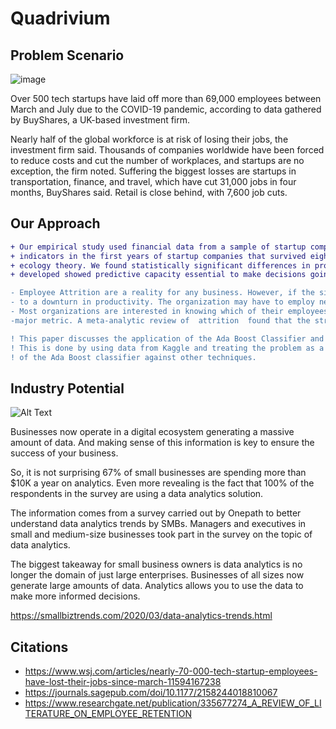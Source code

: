 # Quadrivium
## Problem Scenario 
![image](https://user-images.githubusercontent.com/73738414/142968664-3d5ff542-f099-475f-903a-86bb6c7a1c81.png)

Over 500 tech startups have laid off more than 69,000 employees between March and July due to the COVID-19 pandemic, according to data gathered by BuyShares, a UK-based investment firm.

Nearly half of the global workforce is at risk of losing their jobs, the investment firm said. Thousands of companies worldwide have been forced to reduce costs and cut the number of workplaces, and startups are no exception, the firm noted. Suffering the biggest losses are startups in transportation, finance, and travel, which have cut 31,000 jobs in four months, BuyShares said. Retail is close behind, with 7,600 job cuts.

## Our Approach
```diff
+ Our empirical study used financial data from a sample of startup companies, analyzing their evolution . We found healthier financial
+ indicators in the first years of startup companies that survived eight years than in those that failed, supporting the organizational
+ ecology theory. We found statistically significant differences in profitability, productivity, liquidity, leverage, and size. The models
+ developed showed predictive capacity essential to make decisions going forward.

- Employee Attrition are a reality for any business. However, if the situation isn't handled properly, key staff members' departures can lead 
- to a downturn in productivity. The organization may have to employ new people and train them on the tool that is being used, which is time consuming.
- Most organizations are interested in knowing which of their employees are at the risk of leaving. They predict their overall profit and use it as a
-major metric. A meta-analytic review of  attrition  found that the strongest predictors of involuntary attrition included age, pay, and project performance.

! This paper discusses the application of the Ada Boost Classifier and  Logistic Regression algorithm as a method of predicting employee attrition.
! This is done by using data from Kaggle and treating the problem as a classification task. The conclusion is reached by comparing the performance
! of the Ada Boost classifier against other techniques.
```

## Industry Potential

![Alt Text](https://genhq.com/wp-content/uploads/2018/05/Interaction.gif)

Businesses now operate in a digital ecosystem generating a massive amount of data. And making sense of this information is key to ensure the success of your business.

So, it is not surprising 67% of small businesses are spending more than $10K a year on analytics. Even more revealing is the fact that 100% of the respondents in the survey are using a data analytics solution.

The information comes from a survey carried out by Onepath to better understand data analytics trends by SMBs. Managers and executives in small and medium-size businesses took part in the survey on the topic of data analytics.

The biggest takeaway for small business owners is data analytics is no longer the domain of just large enterprises. Businesses of all sizes now generate large amounts of data. Analytics allows you to use the data to make more informed decisions.

https://smallbiztrends.com/2020/03/data-analytics-trends.html


## Citations
- https://www.wsj.com/articles/nearly-70-000-tech-startup-employees-have-lost-their-jobs-since-march-11594167238
- https://journals.sagepub.com/doi/10.1177/2158244018810067
- https://www.researchgate.net/publication/335677274_A_REVIEW_OF_LITERATURE_ON_EMPLOYEE_RETENTION
